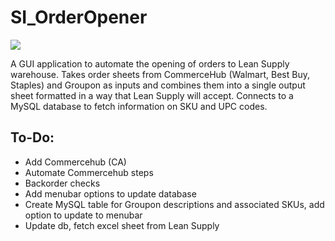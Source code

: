 # SI_OrderOpener

<img src="C:\Users\Will\Desktop\Exercises\Star Interactive\SI_OrderOpener\oo_pic.png"></img>

A GUI application to automate the opening of orders to Lean Supply warehouse. Takes order sheets from CommerceHub (Walmart, Best Buy, Staples) and Groupon as inputs and combines them into a single output sheet formatted in a way that Lean Supply will accept. Connects to a MySQL database to fetch information on SKU and UPC codes.
 
## To-Do:
- Add Commercehub (CA)
- Automate Commercehub steps
- Backorder checks
- Add menubar options to update database
- Create MySQL table for Groupon descriptions and associated SKUs, add option to update to menubar
- Update db, fetch excel sheet from Lean Supply


